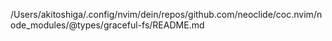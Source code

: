 /Users/akitoshiga/.config/nvim/dein/repos/github.com/neoclide/coc.nvim/node_modules/@types/graceful-fs/README.md